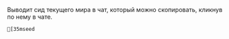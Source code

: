 Выводит сид текущего мира в чат, который можно скопировать, кликнув по нему в чате.
```ansi
[35mseed
```